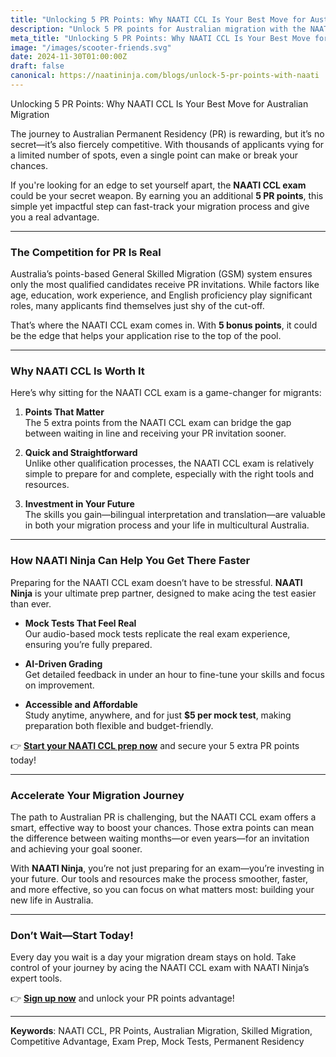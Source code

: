 ```yaml
---
title: "Unlocking 5 PR Points: Why NAATI CCL Is Your Best Move for Australian Migration"
description: "Unlock 5 PR points for Australian migration with the NAATI CCL exam! NAATI Ninja offers AI-powered practice tests in Hindi, Tamil, Mandarin & more. Start your exam preparation today!"
meta_title: "Unlocking 5 PR Points: Why NAATI CCL Is Your Best Move for Australian Migration"
image: "/images/scooter-friends.svg"
date: 2024-11-30T01:00:00Z
draft: false
canonical: https://naatininja.com/blogs/unlock-5-pr-points-with-naati
---
```


Unlocking 5 PR Points: Why NAATI CCL Is Your Best Move for Australian Migration

The journey to Australian Permanent Residency (PR) is rewarding, but it’s no secret—it’s also fiercely competitive. With thousands of applicants vying for a limited number of spots, even a single point can make or break your chances.

If you're looking for an edge to set yourself apart, the **NAATI CCL exam** could be your secret weapon. By earning you an additional **5 PR points**, this simple yet impactful step can fast-track your migration process and give you a real advantage.

---

### The Competition for PR Is Real

Australia’s points-based General Skilled Migration (GSM) system ensures only the most qualified candidates receive PR invitations. While factors like age, education, work experience, and English proficiency play significant roles, many applicants find themselves just shy of the cut-off.

That’s where the NAATI CCL exam comes in. With **5 bonus points**, it could be the edge that helps your application rise to the top of the pool.

---

### Why NAATI CCL Is Worth It

Here’s why sitting for the NAATI CCL exam is a game-changer for migrants:

1. **Points That Matter**  
   The 5 extra points from the NAATI CCL exam can bridge the gap between waiting in line and receiving your PR invitation sooner.

2. **Quick and Straightforward**  
   Unlike other qualification processes, the NAATI CCL exam is relatively simple to prepare for and complete, especially with the right tools and resources.

3. **Investment in Your Future**  
   The skills you gain—bilingual interpretation and translation—are valuable in both your migration process and your life in multicultural Australia.

---

### How NAATI Ninja Can Help You Get There Faster

Preparing for the NAATI CCL exam doesn’t have to be stressful. **NAATI Ninja** is your ultimate prep partner, designed to make acing the test easier than ever.

- **Mock Tests That Feel Real**  
  Our audio-based mock tests replicate the real exam experience, ensuring you’re fully prepared.

- **AI-Driven Grading**  
  Get detailed feedback in under an hour to fine-tune your skills and focus on improvement.

- **Accessible and Affordable**  
  Study anytime, anywhere, and for just **$5 per mock test**, making preparation both flexible and budget-friendly.

👉 **[Start your NAATI CCL prep now](https://app.naatininja.com)** and secure your 5 extra PR points today!

---

### Accelerate Your Migration Journey

The path to Australian PR is challenging, but the NAATI CCL exam offers a smart, effective way to boost your chances. Those extra points can mean the difference between waiting months—or even years—for an invitation and achieving your goal sooner.

With **NAATI Ninja**, you’re not just preparing for an exam—you’re investing in your future. Our tools and resources make the process smoother, faster, and more effective, so you can focus on what matters most: building your new life in Australia.

---

### Don’t Wait—Start Today!

Every day you wait is a day your migration dream stays on hold. Take control of your journey by acing the NAATI CCL exam with NAATI Ninja’s expert tools.

👉 **[Sign up now](https://app.naatininja.com)** and unlock your PR points advantage!

---

**Keywords**: NAATI CCL, PR Points, Australian Migration, Skilled Migration, Competitive Advantage, Exam Prep, Mock Tests, Permanent Residency
